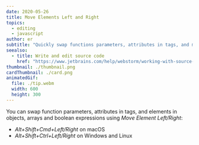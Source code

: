 ```yaml
---
date: 2020-05-26
title: Move Elements Left and Right
topics:
  - editing
  - javascript
author: er
subtitle: "Quickly swap functions parameters, attributes in tags, and more."
seealso:
  - title: Write and edit source code
    href: "https://www.jetbrains.com/help/webstorm/working-with-source-code.html"
thumbnail: ./thumbnail.png
cardThumbnail: ./card.png
animatedGif:
  file: ./tip.webm
  width: 600
  height: 300
---
```


You can swap function parameters, attributes in tags, and elements in objects, arrays and boolean expressions using _Move Element Left/Right_:

- _Alt+Shift+Cmd+Left/Right_ on macOS
- _Alt+Shift+Ctrl+Left/Right_ on Windows and Linux
